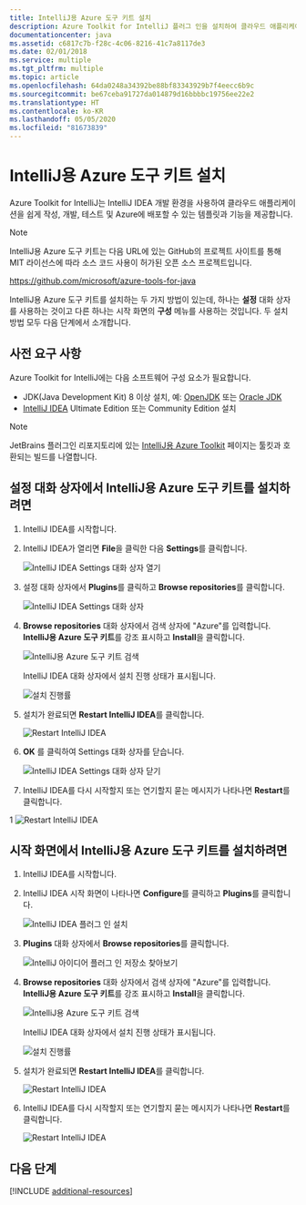 ```yaml
---
title: IntelliJ용 Azure 도구 키트 설치
description: Azure Toolkit for IntelliJ 플러그 인을 설치하여 클라우드 애플리케이션을 만들어 Azure에 배포하는 방법에 대해 알아봅니다.
documentationcenter: java
ms.assetid: c6817c7b-f28c-4c06-8216-41c7a8117de3
ms.date: 02/01/2018
ms.service: multiple
ms.tgt_pltfrm: multiple
ms.topic: article
ms.openlocfilehash: 64da0248a34392be88bf83343929b7f4eecc6b9c
ms.sourcegitcommit: be67ceba91727da014879d16bbbbc19756ee22e2
ms.translationtype: HT
ms.contentlocale: ko-KR
ms.lasthandoff: 05/05/2020
ms.locfileid: "81673839"
---
```

# <a name="installing-the-azure-toolkit-for-intellij"></a>IntelliJ용 Azure 도구 키트 설치

Azure Toolkit for IntelliJ는 IntelliJ IDEA 개발 환경을 사용하여 클라우드 애플리케이션을 쉽게 작성, 개발, 테스트 및 Azure에 배포할 수 있는 템플릿과 기능을 제공합니다.

> [!NOTE] 
> 
> IntelliJ용 Azure 도구 키트는 다음 URL에 있는 GitHub의 프로젝트 사이트를 통해 MIT 라이선스에 따라 소스 코드 사용이 허가된 오픈 소스 프로젝트입니다. 
> 
> <https://github.com/microsoft/azure-tools-for-java> 
> 

IntelliJ용 Azure 도구 키트를 설치하는 두 가지 방법이 있는데, 하나는 **설정** 대화 상자를 사용하는 것이고 다른 하나는 시작 화면의 **구성** 메뉴를 사용하는 것입니다. 두 설치 방법 모두 다음 단계에서 소개합니다.

## <a name="prerequisites"></a>사전 요구 사항

Azure Toolkit for IntelliJ에는 다음 소프트웨어 구성 요소가 필요합니다.

* JDK(Java Development Kit) 8 이상 설치, 예: [OpenJDK](https://openjdk.java.net/) 또는 [Oracle JDK](https://www.oracle.com/technetwork/java/javase/downloads/index.html)
* [IntelliJ IDEA](https://www.jetbrains.com/idea/download/) Ultimate Edition 또는 Community Edition 설치

> [!NOTE]
> 
> JetBrains 플러그인 리포지토리에 있는 [IntelliJ용 Azure Toolkit](https://plugins.jetbrains.com/plugin/8053) 페이지는 툴킷과 호환되는 빌드를 나열합니다.
> 

<!--
> [!IMPORTANT]
> 
> If you are using the Azure Toolkit for IntelliJ on Windows, the toolkit requires installing the Azure SDK 2.9.6 or later in order to use the Azure emulator. You have two options for installing the Azure SDK:
> 
> * You can download and install the Azure SDK by using the [Web Platform Installer (WebPI)](https://go.microsoft.com/fwlink/?LinkID=252838).
> * If you do not have the Azure SDK installed when you create your first Azure deployment project, you will be prompted to automatically download install the requisite version of the Azure SDK.
> 
> Note that the Azure SDK is only required on Windows.
> 
-->


## <a name="to-install-the-azure-toolkit-for-intellij-from-the-settings-dialog-box"></a>설정 대화 상자에서 IntelliJ용 Azure 도구 키트를 설치하려면

1. IntelliJ IDEA를 시작합니다.

1. IntelliJ IDEA가 열리면 **File**을 클릭한 다음 **Settings**를 클릭합니다.
   
   ![IntelliJ IDEA Settings 대화 상자 열기][01a]

1. 설정 대화 상자에서 **Plugins**를 클릭하고 **Browse repositories**를 클릭합니다.
   
   ![IntelliJ IDEA Settings 대화 상자][02a]

1. **Browse repositories** 대화 상자에서 검색 상자에 "Azure"를 입력합니다. **IntelliJ용 Azure 도구 키트**를 강조 표시하고 **Install**을 클릭합니다.
   
   ![IntelliJ용 Azure 도구 키트 검색][03]
   
   IntelliJ IDEA 대화 상자에서 설치 진행 상태가 표시됩니다.
   
   ![설치 진행률][04]

1. 설치가 완료되면 **Restart IntelliJ IDEA**를 클릭합니다.
   
   ![Restart IntelliJ IDEA][05]

1. **OK** 를 클릭하여 Settings 대화 상자를 닫습니다.
   
   ![IntelliJ IDEA Settings 대화 상자 닫기][06]

1. IntelliJ IDEA를 다시 시작할지 또는 연기할지 묻는 메시지가 나타나면 **Restart**를 클릭합니다.
   
1   ![Restart IntelliJ IDEA][07]

## <a name="to-install-the-azure-toolkit-for-intellij-from-the-start-screen"></a>시작 화면에서 IntelliJ용 Azure 도구 키트를 설치하려면

1. IntelliJ IDEA를 시작합니다.

1. IntelliJ IDEA 시작 화면이 나타나면 **Configure**를 클릭하고 **Plugins**를 클릭합니다.
   
   ![IntelliJ IDEA 플러그 인 설치][01b]

1. **Plugins** 대화 상자에서 **Browse repositories**를 클릭합니다.
   
   ![IntelliJ 아이디어 플러그 인 저장소 찾아보기][02b]

1. **Browse repositories** 대화 상자에서 검색 상자에 "Azure"를 입력합니다. **IntelliJ용 Azure 도구 키트**를 강조 표시하고 **Install**을 클릭합니다.
   
   ![IntelliJ용 Azure 도구 키트 검색][03]
   
   IntelliJ IDEA 대화 상자에서 설치 진행 상태가 표시됩니다.
   
   ![설치 진행률][04]

1. 설치가 완료되면 **Restart IntelliJ IDEA**를 클릭합니다.
   
   ![Restart IntelliJ IDEA][05]

1. IntelliJ IDEA를 다시 시작할지 또는 연기할지 묻는 메시지가 나타나면 **Restart**를 클릭합니다.
   
   ![Restart IntelliJ IDEA][07]

## <a name="next-steps"></a>다음 단계

[!INCLUDE [additional-resources](includes/additional-resources.md)]

<!-- URL List -->

<!-- IMG List -->

[01a]: media/installation/01-intellij-file-settings.png
[01b]: media/installation/01-intellij-configure-dropdown.png
[02a]: media/installation/02-intellij-settings-dialog.png
[02b]: media/installation/02-intellij-plugins-dialog.png
[03]: media/installation/03-intellij-browse-repositories.png
[04]: media/installation/04-install-progress.png
[05]: media/installation/05-restart-intellij.png
[06]: media/installation/06-intellij-settings-dialog.png
[07]: media/installation/07-restart-intellij.png

